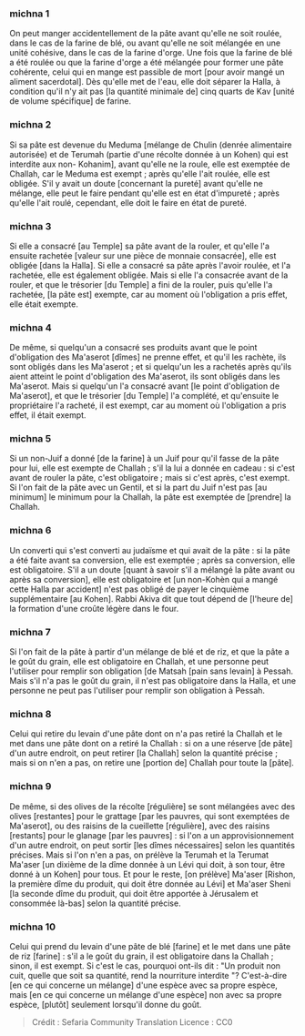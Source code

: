 
### michna 1
On peut manger accidentellement de la pâte avant qu'elle ne soit roulée, dans le cas de la farine de blé, ou avant qu'elle ne soit mélangée en une unité cohésive, dans le cas de la farine d'orge. Une fois que la farine de blé a été roulée ou que la farine d'orge a été mélangée pour former une pâte cohérente, celui qui en mange est passible de mort [pour avoir mangé un aliment sacerdotal]. Dès qu'elle met de l'eau, elle doit séparer la Halla, à condition qu'il n'y ait pas [la quantité minimale de] cinq quarts de Kav [unité de volume spécifique] de farine.

### michna 2
Si sa pâte est devenue du Meduma [mélange de Chulin (denrée alimentaire autorisée) et de Terumah (partie d'une récolte donnée à un Kohen) qui est interdite aux non- Kohanim], avant qu'elle ne la roule, elle est exemptée de Challah, car le Meduma est exempt ; après qu'elle l'ait roulée, elle est obligée. S'il y avait un doute [concernant la pureté] avant qu'elle ne mélange, elle peut le faire pendant qu'elle est en état d'impureté ; après qu'elle l'ait roulé, cependant, elle doit le faire en état de pureté.

### michna 3
Si elle a consacré [au Temple] sa pâte avant de la rouler, et qu'elle l'a ensuite rachetée [valeur sur une pièce de monnaie consacrée], elle est obligée [dans la Halla]. Si elle a consacré sa pâte après l'avoir roulée, et l'a rachetée, elle est également obligée. Mais si elle l'a consacrée avant de la rouler, et que le trésorier [du Temple] a fini de la rouler, puis qu'elle l'a rachetée, [la pâte est] exempte, car au moment où l'obligation a pris effet, elle était exempte.

### michna 4
De même, si quelqu'un a consacré ses produits avant que le point d'obligation des Ma'aserot [dîmes] ne prenne effet, et qu'il les rachète, ils sont obligés dans les Ma'aserot ; et si quelqu'un les a rachetés après qu'ils aient atteint le point d'obligation des Ma'aserot, ils sont obligés dans les Ma'aserot. Mais si quelqu'un l'a consacré avant [le point d'obligation de Ma'aserot], et que le trésorier [du Temple] l'a complété, et qu'ensuite le propriétaire l'a racheté, il est exempt, car au moment où l'obligation a pris effet, il était exempt.

### michna 5
Si un non-Juif a donné [de la farine] à un Juif pour qu'il fasse de la pâte pour lui, elle est exempte de Challah ; s'il la lui a donnée en cadeau : si c'est avant de rouler la pâte, c'est obligatoire ; mais si c'est après, c'est exempt. Si l'on fait de la pâte avec un Gentil, et si la part du Juif n'est pas [au minimum] le minimum pour la Challah, la pâte est exemptée de [prendre] la Challah.

### michna 6
Un converti qui s'est converti au judaïsme et qui avait de la pâte : si la pâte a été faite avant sa conversion, elle est exemptée ; après sa conversion, elle est obligatoire. S'il a un doute [quant à savoir s'il a mélangé la pâte avant ou après sa conversion], elle est obligatoire et [un non-Kohèn qui a mangé cette Halla par accident] n'est pas obligé de payer le cinquième supplémentaire [au Kohen]. Rabbi Akiva dit que tout dépend de [l'heure de] la formation d'une croûte légère dans le four.

### michna 7
Si l'on fait de la pâte à partir d'un mélange de blé et de riz, et que la pâte a le goût du grain, elle est obligatoire en Challah, et une personne peut l'utiliser pour remplir son obligation [de Matsah [pain sans levain] à Pessah. Mais s'il n'a pas le goût du grain, il n'est pas obligatoire dans la Halla, et une personne ne peut pas l'utiliser pour remplir son obligation à Pessah.

### michna 8
Celui qui retire du levain d'une pâte dont on n'a pas retiré la Challah et le met dans une pâte dont on a retiré la Challah : si on a une réserve [de pâte] d'un autre endroit, on peut retirer [la Challah] selon la quantité précise ; mais si on n'en a pas, on retire une [portion de] Challah pour toute la [pâte].

### michna 9
De même, si des olives de la récolte [régulière] se sont mélangées avec des olives [restantes] pour le grattage [par les pauvres, qui sont exemptées de Ma'aserot], ou des raisins de la cueillette [régulière], avec des raisins [restants] pour le glanage [par les pauvres] : si l'on a un approvisionnement d'un autre endroit, on peut sortir [les dîmes nécessaires] selon les quantités précises. Mais si l'on n'en a pas, on prélève la Terumah et la Terumat Ma'aser [un dixième de la dîme donnée à un Lévi qui doit, à son tour, être donné à un Kohen] pour tous. Et pour le reste, [on prélève] Ma'aser [Rishon, la première dîme du produit, qui doit être donnée au Lévi] et Ma'aser Sheni [la seconde dîme du produit, qui doit être apportée à Jérusalem et consommée là-bas] selon la quantité précise.

### michna 10
Celui qui prend du levain d'une pâte de blé [farine] et le met dans une pâte de riz [farine] : s'il a le goût du grain, il est obligatoire dans la Challah ; sinon, il est exempt. Si c'est le cas, pourquoi ont-ils dit : "Un produit non cuit, quelle que soit sa quantité, rend la nourriture interdite "? C'est-à-dire [en ce qui concerne un mélange] d'une espèce avec sa propre espèce, mais [en ce qui concerne un mélange d'une espèce] non avec sa propre espèce, [plutôt] seulement lorsqu'il donne du goût.

>Crédit : Sefaria Community Translation
>Licence : CC0